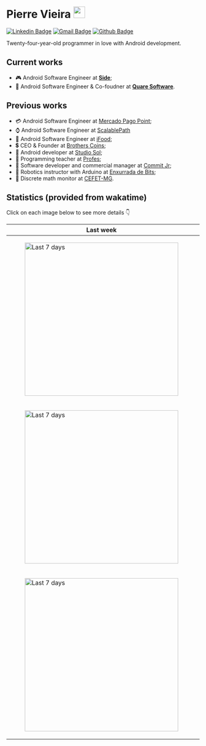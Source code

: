 # Pierre Vieira <img src="https://raw.githubusercontent.com/iampavangandhi/iampavangandhi/master/gifs/Hi.gif" width="30px" height="30px">

<span>
  
[![Linkedin Badge](https://img.shields.io/badge/-LinkedIn-blue?style=flat-square&logo=Linkedin&logoColor=white&link=https://www.linkedin.com/in/pierre-vieira/)](https://www.linkedin.com/in/pierre-vieira/)
[![Gmail Badge](http://img.shields.io/badge/-Whatsapp-green?style=flat-square&logo=Whatsapp&logoColor=white&link=https://api.whatsapp.com/send?1=pt_BR&phone=5531998005262)](https://api.whatsapp.com/send?1=pt_BR&phone=5531998005262)
[![Github Badge](https://img.shields.io/badge/-Github-black?style=flat-square&logo=Github&logoColor=white&link=https://github.com/PierreVieira)](https://github.com/PierreVieira)

</span>

Twenty-four-year-old programmer in love with Android development.

## Current works
* 🎮 Android Software Engineer at **[Side](https://www.side.inc/)**;
* 🧾 Android Software Engineer & Co-foudner at **[Quare Software](https://www.linkedin.com/company/quare-software/?viewAsMember=true)**.

## Previous works
* 💳 Android Software Engineer at [Mercado Pago Point](https://www.mercadopago.com.br/point);
* ⌚ Android Software Engineer at [ScalablePath](https://www.scalablepath.com/)
* 🍗 Android Software Engineer at [iFood](https://www.ifood.com.br/);
* 💲  CEO & Founder at [Brothers Coins](https://brotherscoins.com/);
* 🎸 Android developer at [Studio Sol](https://www.studiosol.com.br/);
* 📖 Programming teacher at [Profes](https://profes.com.br/inicio);
* 🦜 Software developer and commercial manager at [Commit Jr](https://commitjr.com/);
* 🤖 Robotics instructor with Arduino at [Enxurrada de Bits](http://www.enxurradadebits.cefetmg.br/);
* 🧮 Discrete math monitor at [CEFET-MG](https://www.cefetmg.br/).

## Statistics (provided from wakatime)
Click on each image below to see more details 👇
<table>
  <thead>
    <tr>
      <th style="text-align:center;font-weight:bold;">Last week</th>
      <th style="text-align:center;font-weight:bold;">Last month</th>
      <th style="text-align:center;font-weight:bold;">Last year</th>
    </tr>
  </thead>
  <tbody>
    <tr>
      <td>
        <figure>
          <img src="https://wakatime.com/share/@PierreVieira/3e2be887-6db2-49ad-b884-d94eb85fa9d6.svg" alt="Last 7 days" width="400">
        </figure>
      </td>
      <td>
        <figure>
          <img src="https://wakatime.com/share/@PierreVieira/eb2f17bd-e3d4-497e-aea7-a8b59a282b45.svg" alt="Last 30 days" width="400">
        </figure>
      </td>
      <td>
        <figure>
          <img src="https://wakatime.com/share/@PierreVieira/604c639f-e5a9-4d93-98b2-18925071776f.svg" alt="Last year" width="400">
        </figure>
      </td>
    </tr>
        <tr>
      <td>
        <figure>
          <img src="https://wakatime.com/share/@PierreVieira/b39dcb99-c64f-4f6c-a3e1-2b6f346a1a8c.svg" alt="Last 7 days" width="400">
        </figure>
      </td>
      <td>
        <figure>
          <img src="https://wakatime.com/share/@PierreVieira/dabedd63-6942-49eb-8233-6780da9f679b.svg" alt="Last 30 days" width="400">
        </figure>
      </td>
      <td>
        <figure>
          <img src="https://wakatime.com/share/@PierreVieira/ae0673bf-0c38-493a-acf7-eb395f1af6fc.svg" alt="Last year" width="400">
        </figure>
      </td>
    </tr>
    </tr>
        <tr>
          <td>
            <figure>
              <img src="https://wakatime.com/share/@PierreVieira/e7a47200-4a2b-47d7-9557-bb30d8ce46ae.svg" alt="Last 7 days" width="400">
            </figure>
          </td>
          <td>
            <figure>
              <img src="https://wakatime.com/share/@PierreVieira/06e449ec-0694-4ab7-8163-8f1773c73795.svg" alt="Last 30 days" width="400">
            </figure>
          </td>
          <td>
            <figure>
              <img src="https://wakatime.com/share/@PierreVieira/7baba160-2f88-48c9-82ca-1f93d7c3c13b.svg" alt="Last year" width="400">
            </figure>
          </td>
      </tr>
  </tbody>
</table>
